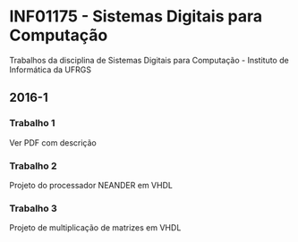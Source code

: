 # INF01175 ­- Sistemas Digitais para Computação
Trabalhos da disciplina de Sistemas Digitais para Computação - Instituto de Informática da UFRGS

## 2016-1
### Trabalho 1
Ver PDF com descrição

### Trabalho 2
Projeto do processador NEANDER em VHDL

### Trabalho 3
Projeto de multiplicação de matrizes em VHDL
